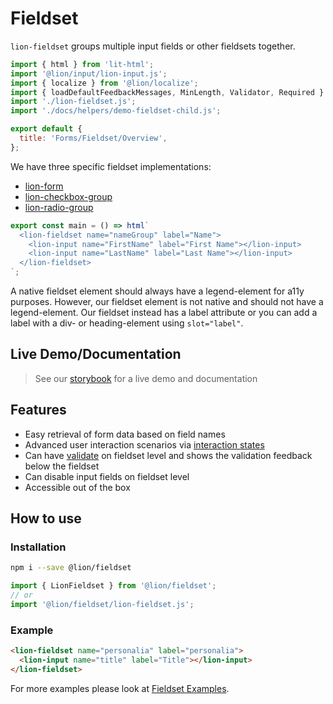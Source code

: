 [//]: # 'AUTO INSERT HEADER PREPUBLISH'

# Fieldset

`lion-fieldset` groups multiple input fields or other fieldsets together.

```js script
import { html } from 'lit-html';
import '@lion/input/lion-input.js';
import { localize } from '@lion/localize';
import { loadDefaultFeedbackMessages, MinLength, Validator, Required } from '@lion/validate';
import './lion-fieldset.js';
import './docs/helpers/demo-fieldset-child.js';

export default {
  title: 'Forms/Fieldset/Overview',
};
```

We have three specific fieldset implementations:

- [lion-form](?path=/docs/forms-form-overview--page)
- [lion-checkbox-group](?path=/docs/forms-checkbox-group--default-story)
- [lion-radio-group](?path=/docs/forms-radio-group--default-story)

```js story
export const main = () => html`
  <lion-fieldset name="nameGroup" label="Name">
    <lion-input name="FirstName" label="First Name"></lion-input>
    <lion-input name="LastName" label="Last Name"></lion-input>
  </lion-fieldset>
`;
```

A native fieldset element should always have a legend-element for a11y purposes.
However, our fieldset element is not native and should not have a legend-element.
Our fieldset instead has a label attribute or you can add a label with a div- or heading-element using `slot="label"`.

## Live Demo/Documentation

> See our [storybook](http://lion-web-components.netlify.com/?path=/docs/forms-fieldset-overview--page) for a live demo and documentation

## Features

- Easy retrieval of form data based on field names
- Advanced user interaction scenarios via [interaction states](?path=/docs/forms-system-interaction-states--interaction-states)
- Can have [validate](?path=/docs/forms-validation-overview--page) on fieldset level and shows the validation feedback below the fieldset
- Can disable input fields on fieldset level
- Accessible out of the box

## How to use

### Installation

```sh
npm i --save @lion/fieldset
```

```js
import { LionFieldset } from '@lion/fieldset';
// or
import '@lion/fieldset/lion-fieldset.js';
```

### Example

```html
<lion-fieldset name="personalia" label="personalia">
  <lion-input name="title" label="Title"></lion-input>
</lion-fieldset>
```

For more examples please look at [Fieldset Examples](?path=/docs/forms-fieldset-examples--default-story).
